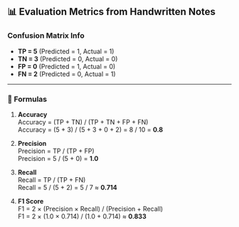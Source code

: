 ## 📊 Evaluation Metrics from Handwritten Notes

### Confusion Matrix Info
- **TP = 5** (Predicted = 1, Actual = 1)
- **TN = 3** (Predicted = 0, Actual = 0)
- **FP = 0** (Predicted = 1, Actual = 0)
- **FN = 2** (Predicted = 0, Actual = 1)

---

### 📐 Formulas

1. **Accuracy**  
   Accuracy = (TP + TN) / (TP + TN + FP + FN)  
   Accuracy = (5 + 3) / (5 + 3 + 0 + 2) = 8 / 10 = **0.8**

2. **Precision**  
   Precision = TP / (TP + FP)  
   Precision = 5 / (5 + 0) = **1.0**

3. **Recall**  
   Recall = TP / (TP + FN)  
   Recall = 5 / (5 + 2) = 5 / 7 ≈ **0.714**

4. **F1 Score**  
   F1 = 2 × (Precision × Recall) / (Precision + Recall)  
   F1 = 2 × (1.0 × 0.714) / (1.0 + 0.714) ≈ **0.833**
